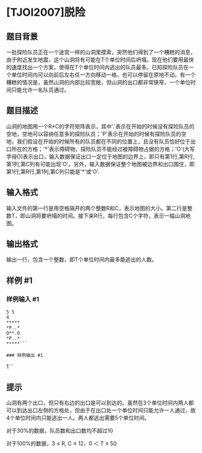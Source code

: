# [TJOI2007]脱险

## 题目背景

一批探险队员正在一个迷宫一样的山洞里摸索，突然他们得到了一个糟糕的消息，由于附近发生地震，这个山洞将有可能在T个单位时间后坍塌。现在他们要用最快的速度找出一个方案，使得在T个单位时间内逃出的队员最多。已知探险队员在一个单位时间内可以向前后左右任一方向移动一格，也可以停留在原地不动。有一个糟糕的情况是，虽然山洞的内部比较宽敞，但山洞的出口都非常狭窄，一个单位时间只能允许一名队员通过。


## 题目描述

山洞的地图用一个R\*C的字符矩阵表示，其中'.'表示在开始的时候没有探险队员的空地，空地可以容纳任意多的探险队员；'P'表示在开始的时候有探险队员的空地，我们假设在开始的时候所有的队员都在不同的位置上，且没有队员恰好位于出口所在的方格；'\*'表示障碍物，探险队员不能经过被障碍物占据的方格；'O'(大写字母O)表示出口，输入数据保证出口一定位于地图的边界上，即只有第1行,第R行,第1列,第C列有可能出现'O'。另外，输入数据保证整个地图被边界和出口围住，即第1行,第R行,第1列,第C列只能是'\*'或'O'.


## 输入格式

输入文件的第一行是用空格隔开的两个整数R和C，表示地图的大小。第二行是整数T，即山洞将要坍塌的时间。接下来R行，每行包含C个字符，表示一幅山洞地图。


## 输出格式

输出一行，包含一个整数，即T个单位时间内最多能逃出的人数。


## 样例 #1

### 样例输入 #1
```
5 5
4
*****
*P..*
O**.O
*P..*
*****```

### 样例输出 #1

```
1```

## 提示

山洞有两个出口，但只有右边的出口是可以到达的。虽然在3个单位时间内两人都可以到达出口左侧的方格处，但由于在出口处一个单位时间只能允许一人通过，故4个单位时间内只能逃出一人。两人都逃出需要5个单位时间。

对于30%的数据，队员数和出口数均不超过10

对于100%的数据，3 ≤ R, C ≤ 12，0 ＜ T ≤ 50

